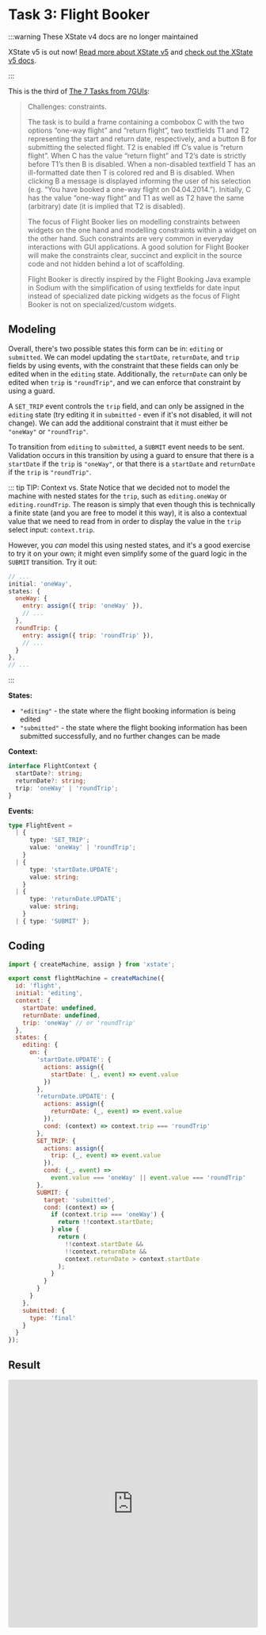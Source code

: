 # Task 3: Flight Booker

:::warning These XState v4 docs are no longer maintained

XState v5 is out now! [Read more about XState v5](https://stately.ai/blog/2023-12-01-xstate-v5) and [check out the XState v5 docs](https://stately.ai/docs/xstate).

:::

This is the third of [The 7 Tasks from 7GUIs](https://eugenkiss.github.io/7guis/tasks#flight):

> Challenges: constraints.
>
> The task is to build a frame containing a combobox C with the two options “one-way flight” and “return flight”, two textfields T1 and T2 representing the start and return date, respectively, and a button B for submitting the selected flight. T2 is enabled iff C’s value is “return flight”. When C has the value “return flight” and T2’s date is strictly before T1’s then B is disabled. When a non-disabled textfield T has an ill-formatted date then T is colored red and B is disabled. When clicking B a message is displayed informing the user of his selection (e.g. “You have booked a one-way flight on 04.04.2014.”). Initially, C has the value “one-way flight” and T1 as well as T2 have the same (arbitrary) date (it is implied that T2 is disabled).
>
> The focus of Flight Booker lies on modelling constraints between widgets on the one hand and modelling constraints within a widget on the other hand. Such constraints are very common in everyday interactions with GUI applications. A good solution for Flight Booker will make the constraints clear, succinct and explicit in the source code and not hidden behind a lot of scaffolding.
>
> Flight Booker is directly inspired by the Flight Booking Java example in Sodium with the simplification of using textfields for date input instead of specialized date picking widgets as the focus of Flight Booker is not on specialized/custom widgets.

## Modeling

Overall, there's two possible states this form can be in: `editing` or `submitted`. We can model updating the `startDate`, `returnDate`, and `trip` fields by using events, with the constraint that these fields can only be edited when in the `editing` state. Additionally, the `returnDate` can only be edited when `trip` is `"roundTrip"`, and we can enforce that constraint by using a guard.

A `SET_TRIP` event controls the `trip` field, and can only be assigned in the `editing` state (try editing it in `submitted` - even if it's not disabled, it will not change). We can add the additional constraint that it must either be `"oneWay"` or `"roundTrip"`.

To transition from `editing` to `submitted`, a `SUBMIT` event needs to be sent. Validation occurs in this transition by using a guard to ensure that there is a `startDate` if the `trip` is `"oneWay"`, or that there is a `startDate` and `returnDate` if the `trip` is `"roundTrip"`.

::: tip TIP: Context vs. State
Notice that we decided not to model the machine with nested states for the `trip`, such as `editing.oneWay` or `editing.roundTrip`. The reason is simply that even though this is technically a finite state (and you are free to model it this way), it is also a contextual value that we need to read from in order to display the value in the `trip` select input: `context.trip`.

However, you _can_ model this using nested states, and it's a good exercise to try it on your own; it might even simplify some of the guard logic in the `SUBMIT` transition. Try it out:

```js
// ...
initial: 'oneWay',
states: {
  oneWay: {
    entry: assign({ trip: 'oneWay' }),
    // ...
  },
  roundTrip: {
    entry: assign({ trip: 'roundTrip' }),
    // ...
  }
},
// ...
```

:::

**States:**

- `"editing"` - the state where the flight booking information is being edited
- `"submitted"` - the state where the flight booking information has been submitted successfully, and no further changes can be made

**Context:**

```ts
interface FlightContext {
  startDate?: string;
  returnDate?: string;
  trip: 'oneWay' | 'roundTrip';
}
```

**Events:**

```ts
type FlightEvent =
  | {
      type: 'SET_TRIP';
      value: 'oneWay' | 'roundTrip';
    }
  | {
      type: 'startDate.UPDATE';
      value: string;
    }
  | {
      type: 'returnDate.UPDATE';
      value: string;
    }
  | { type: 'SUBMIT' };
```

## Coding

```js
import { createMachine, assign } from 'xstate';

export const flightMachine = createMachine({
  id: 'flight',
  initial: 'editing',
  context: {
    startDate: undefined,
    returnDate: undefined,
    trip: 'oneWay' // or 'roundTrip'
  },
  states: {
    editing: {
      on: {
        'startDate.UPDATE': {
          actions: assign({
            startDate: (_, event) => event.value
          })
        },
        'returnDate.UPDATE': {
          actions: assign({
            returnDate: (_, event) => event.value
          }),
          cond: (context) => context.trip === 'roundTrip'
        },
        SET_TRIP: {
          actions: assign({
            trip: (_, event) => event.value
          }),
          cond: (_, event) =>
            event.value === 'oneWay' || event.value === 'roundTrip'
        },
        SUBMIT: {
          target: 'submitted',
          cond: (context) => {
            if (context.trip === 'oneWay') {
              return !!context.startDate;
            } else {
              return (
                !!context.startDate &&
                !!context.returnDate &&
                context.returnDate > context.startDate
              );
            }
          }
        }
      }
    },
    submitted: {
      type: 'final'
    }
  }
});
```

## Result

<iframe
  src="https://codesandbox.io/embed/7guis-flight-ulux2?fontsize=14&hidenavigation=1&theme=dark"
  style="width:100%; height:500px; border:0; border-radius: 4px; overflow:hidden;"
  title="7GUIs: Flight"
  allow="geolocation; microphone; camera; midi; vr; accelerometer; gyroscope; payment; ambient-light-sensor; encrypted-media; usb"
  sandbox="allow-modals allow-forms allow-popups allow-scripts allow-same-origin"
></iframe>
